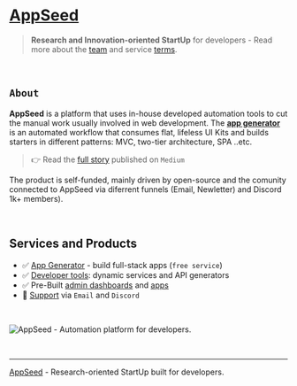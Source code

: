 # [AppSeed](https://appseed.us/)

> **Research and Innovation-oriented StartUp** for developers - Read more about the [team](https://appseed.us/about/) and service [terms](https://appseed.us/terms/). 

<br />

## `About` 

**AppSeed** is a platform that uses in-house developed automation tools to cut the manual work usually involved in web development. The **[app generator](https://appseed.us/generator/)** is an automated workflow that consumes flat, lifeless UI Kits and builds starters in different patterns: MVC, two-tier architecture, SPA ..etc. 

> 👉 Read the [full story](https://medium.com/@appseed.us/appseed-2019-status-and-further-steps-7517dab886d4) published on `Medium`

The product is self-funded, mainly driven by open-source and the comunity connected to AppSeed via diferrent funnels (Email, Newletter) and Discord 1k+ members).  

<br />

 ## Services and Products

- ✅ [App Generator](https://appseed.us/generator/) - build full-stack apps (`free service`)
- ✅ [Developer tools](https://appseed.us/developer-tools/): dynamic services and API generators
- ✅ Pre-Built [admin dashboards](https://appseed.us/admin-dashboards/open-source/) and [apps](https://appseed.us/apps/)
- 🚀 [Support](https://appseed.us/support/) via `Email` and `Discord`

<br />

![AppSeed - Automation platform for developers.](https://user-images.githubusercontent.com/51070104/204027900-01741c1e-85d7-4302-b0b8-52f8f2035a92.png) 

<br />

---
[AppSeed](https://appseed.us) - Research-oriented StartUp built for developers. 
